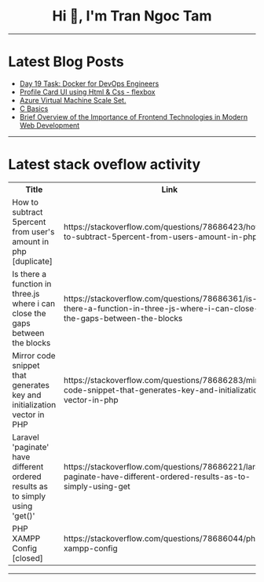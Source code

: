 <h1 align="center">Hi 👋, I'm Tran Ngoc Tam</h1>

---

# Latest Blog Posts 
<!-- BLOG-POST-LIST:START -->
- [Day 19 Task: Docker for DevOps Engineers](https://dev.to/oncloud7/day-19-task-docker-for-devops-engineers-5ck5)
- [Profile Card UI using Html &amp; Css - flexbox](https://dev.to/syedmuhammadaliraza/pro-file-card-ui-using-html-css-flexbox-518f)
- [Azure Virtual Machine Scale Set.](https://dev.to/tojumercy1/azure-virtual-machine-scale-set-p47)
- [C Basics](https://dev.to/harshm03/c-basics-585k)
- [Brief Overview of the Importance of Frontend Technologies in Modern Web Development](https://dev.to/abelosaretin/brief-overview-of-the-importance-of-frontend-technologies-in-modern-web-development-eo2)
<!-- BLOG-POST-LIST:END -->

---

# Latest stack oveflow activity
<table>
  <tr><th>Title</th><th>Link</th></tr>
  <!-- STACKOVERFLOW:START --><tr><td>How to subtract 5percent from user&#39;s amount in php [duplicate]</td><td>https://stackoverflow.com/questions/78686423/how-to-subtract-5percent-from-users-amount-in-php</td></tr><tr><td>Is there a function in three.js where i can close the gaps between the blocks</td><td>https://stackoverflow.com/questions/78686361/is-there-a-function-in-three-js-where-i-can-close-the-gaps-between-the-blocks</td></tr><tr><td>Mirror code snippet that generates key and initialization vector in PHP</td><td>https://stackoverflow.com/questions/78686283/mirror-code-snippet-that-generates-key-and-initialization-vector-in-php</td></tr><tr><td>Laravel &#39;paginate&#39; have different ordered results as to simply using &#39;get&lpar;&rpar;&#39;</td><td>https://stackoverflow.com/questions/78686221/laravel-paginate-have-different-ordered-results-as-to-simply-using-get</td></tr><tr><td>PHP XAMPP Config [closed]</td><td>https://stackoverflow.com/questions/78686044/php-xampp-config</td></tr><!-- STACKOVERFLOW:END -->
</table>

---


